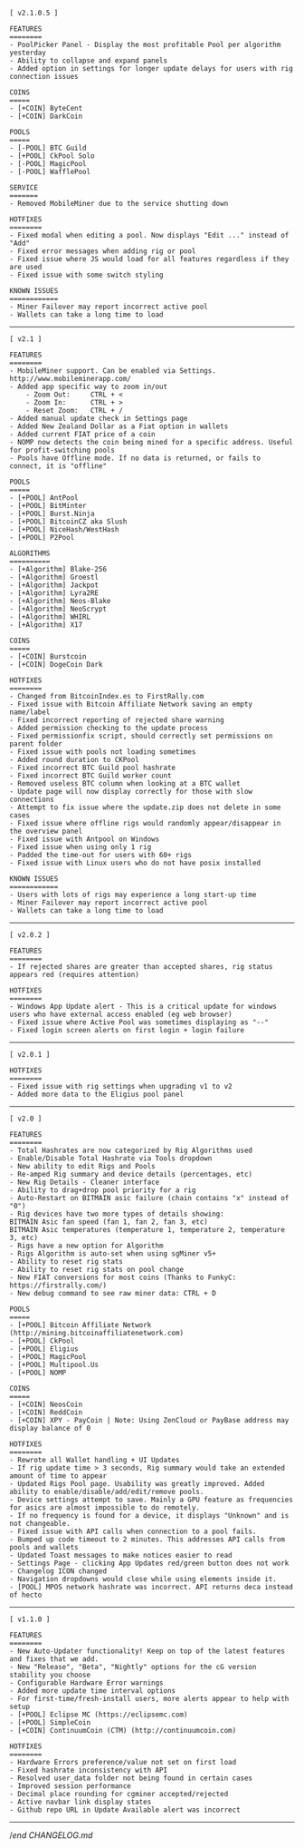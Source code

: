 
    [ v2.1.0.5 ]

    FEATURES
    ========
    - PoolPicker Panel - Display the most profitable Pool per algorithm yesterday
    - Ability to collapse and expand panels
    - Added option in settings for longer update delays for users with rig connection issues

    COINS
    =====
    - [+COIN] ByteCent
    - [+COIN] DarkCoin

    POOLS
    =====
    - [-POOL] BTC Guild
    - [+POOL] CkPool Solo
    - [-POOL] MagicPool
    - [-POOL] WafflePool

    SERVICE
    =======
    - Removed MobileMiner due to the service shutting down

    HOTFIXES
    ========
    - Fixed modal when editing a pool. Now displays "Edit ..." instead of "Add"
    - Fixed error messages when adding rig or pool
    - Fixed issue where JS would load for all features regardless if they are used
    - Fixed issue with some switch styling

    KNOWN ISSUES
    ============
    - Miner Failover may report incorrect active pool
    - Wallets can take a long time to load

---

    [ v2.1 ]

    FEATURES
    ========
    - MobileMiner support. Can be enabled via Settings. http://www.mobileminerapp.com/
    - Added app specific way to zoom in/out
        - Zoom Out:     CTRL + <
        - Zoom In:      CTRL + >
        - Reset Zoom:   CTRL + /
    - Added manual update check in Settings page
    - Added New Zealand Dollar as a Fiat option in wallets
    - Added current FIAT price of a coin
    - NOMP now detects the coin being mined for a specific address. Useful for profit-switching pools
    - Pools have Offline mode. If no data is returned, or fails to connect, it is "offline"

    POOLS
    =====
    - [+POOL] AntPool
    - [+POOL] BitMinter
    - [+POOL] Burst.Ninja
    - [+POOL] BitcoinCZ aka Slush
    - [+POOL] NiceHash/WestHash
    - [+POOL] P2Pool

    ALGORITHMS
    ==========
    - [+Algorithm] Blake-256
    - [+Algorithm] Groestl
    - [+Algorithm] Jackpot
    - [+Algorithm] Lyra2RE
    - [+Algorithm] Neos-Blake
    - [+Algorithm] NeoScrypt
    - [+Algorithm] WHIRL
    - [+Algorithm] X17

    COINS
    =====
    - [+COIN] Burstcoin
    - [+COIN] DogeCoin Dark

    HOTFIXES
    ========
    - Changed from BitcoinIndex.es to FirstRally.com
    - Fixed issue with Bitcoin Affiliate Network saving an empty name/label
    - Fixed incorrect reporting of rejected share warning
    - Added permission checking to the update process
    - Fixed permissionfix script, should correctly set permissions on parent folder
    - Fixed issue with pools not loading sometimes
    - Added round duration to CKPool
    - Fixed incorrect BTC Guild pool hashrate
    - Fixed incorrect BTC Guild worker count
    - Removed useless BTC column when looking at a BTC wallet
    - Update page will now display correctly for those with slow connections
    - Attempt to fix issue where the update.zip does not delete in some cases
    - Fixed issue where offline rigs would randomly appear/disappear in the overview panel
    - Fixed issue with Antpool on Windows
    - Fixed issue when using only 1 rig
    - Padded the time-out for users with 60+ rigs
    - Fixed issue with Linux users who do not have posix installed

    KNOWN ISSUES
    ============
    - Users with lots of rigs may experience a long start-up time
    - Miner Failover may report incorrect active pool
    - Wallets can take a long time to load

---

    [ v2.0.2 ]

    FEATURES
    ========
    - If rejected shares are greater than accepted shares, rig status appears red (requires attention)

    HOTFIXES
    ========
    - Windows App Update alert - This is a critical update for windows users who have external access enabled (eg web browser)
    - Fixed issue where Active Pool was sometimes displaying as "--"
    - Fixed login screen alerts on first login + login failure

---

    [ v2.0.1 ]

    HOTFIXES
    ========
    - Fixed issue with rig settings when upgrading v1 to v2
    - Added more data to the Eligius pool panel

---

    [ v2.0 ]

    FEATURES
    ========
    - Total Hashrates are now categorized by Rig Algorithms used
    - Enable/Disable Total Hashrate via Tools dropdown
    - New ability to edit Rigs and Pools
    - Re-amped Rig summary and device details (percentages, etc)
    - New Rig Details - Cleaner interface
    - Ability to drag+drop pool priority for a rig
    - Auto-Restart on BITMAIN asic failure (chain contains "x" instead of "0")
    - Rig devices have two more types of details showing:
    BITMAIN Asic fan speed (fan 1, fan 2, fan 3, etc)
    BITMAIN Asic temperatures (temperature 1, temperature 2, temperature 3, etc)
    - Rigs have a new option for Algorithm
    - Rigs Algorithm is auto-set when using sgMiner v5+
    - Ability to reset rig stats
    - Ability to reset rig stats on pool change
    - New FIAT conversions for most coins (Thanks to FunkyC: https://firstrally.com/)
    - New debug command to see raw miner data: CTRL + D

    POOLS
    =====
    - [+POOL] Bitcoin Affiliate Network (http://mining.bitcoinaffiliatenetwork.com)
    - [+POOL] CkPool
    - [+POOL] Eligius
    - [+POOL] MagicPool
    - [+POOL] Multipool.Us
    - [+POOL] NOMP

    COINS
    =====
    - [+COIN] NeosCoin
    - [+COIN] ReddCoin
    - [+COIN] XPY - PayCoin | Note: Using ZenCloud or PayBase address may display balance of 0

    HOTFIXES
    ========
    - Rewrote all Wallet handling + UI Updates
    - If rig update time > 3 seconds, Rig summary would take an extended amount of time to appear
    - Updated Rigs Pool page. Usability was greatly improved. Added ability to enable/disable/add/edit/remove pools.
    - Device settings attempt to save. Mainly a GPU feature as frequencies for asics are almost impossible to do remotely.
    - If no frequency is found for a device, it displays "Unknown" and is not changeable.
    - Fixed issue with API calls when connection to a pool fails.
    - Bumped up code timeout to 2 minutes. This addresses API calls from pools and wallets
    - Updated Toast messages to make notices easier to read
    - Settings Page - clicking App Updates red/green button does not work
    - Changelog ICON changed
    - Navigation dropdowns would close while using elements inside it.
    - [POOL] MPOS network hashrate was incorrect. API returns deca instead of hecto

---

    [ v1.1.0 ]

    FEATURES
    ========
    - New Auto-Updater functionality! Keep on top of the latest features and fixes that we add.
    - New "Release", "Beta", "Nightly" options for the cG version stability you choose
    - Configurable Hardware Error warnings
    - Added more update time interval options
    - For first-time/fresh-install users, more alerts appear to help with setup
    - [+POOL] Eclipse MC (https://eclipsemc.com)
    - [+POOL] SimpleCoin
    - [+COIN] ContinuumCoin (CTM) (http://continuumcoin.com)

    HOTFIXES
    ========
    - Hardware Errors preference/value not set on first load
    - Fixed hashrate inconsistency with API
    - Resolved user_data folder not being found in certain cases
    - Improved session performance
    - Decimal place rounding for cgminer accepted/rejected
    - Active navbar link display states
    - Github repo URL in Update Available alert was incorrect

---

/*end CHANGELOG.md*
